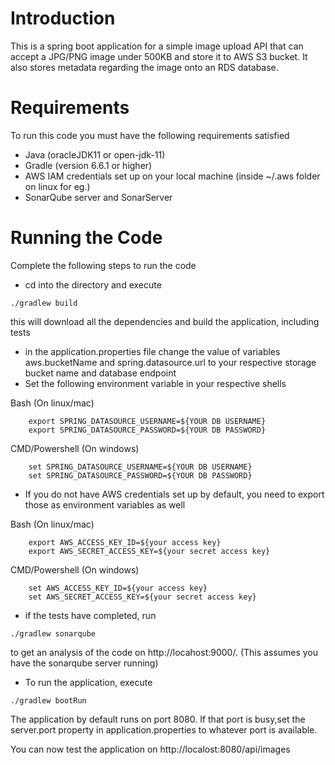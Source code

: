 # Introduction
This is a spring boot application for a simple image upload API that can accept a JPG/PNG image under 500KB and store it to AWS S3 bucket.
It also stores metadata regarding the image onto an RDS database.

# Requirements
To run this code you must have the following requirements satisfied
- Java (oracleJDK11 or open-jdk-11)
- Gradle (version 6.6.1 or higher)
- AWS IAM credentials set up on your local machine (inside ~/.aws folder on linux for eg.)
- SonarQube server and SonarServer

# Running the Code
Complete the following steps to run the code
- cd into the directory and execute 

 ```./gradlew build```

this will download all the dependencies and build the application, including tests

- in the application.properties file change the value of variables aws.bucketName and spring.datasource.url to your respective storage bucket name and database endpoint
- Set the following environment variable in your respective shells 
  
Bash (On linux/mac)
```
    export SPRING_DATASOURCE_USERNAME=${YOUR DB USERNAME}
    export SPRING_DATASOURCE_PASSWORD=${YOUR DB PASSWORD}
```
CMD/Powershell (On windows)
```
    set SPRING_DATASOURCE_USERNAME=${YOUR DB USERNAME}
    set SPRING_DATASOURCE_PASSWORD=${YOUR DB PASSWORD}
```
- If you do not have AWS credentials set up by default, you need to export those as environment variables as well

Bash (On linux/mac) 
```
    export AWS_ACCESS_KEY_ID=${your access key}
    export AWS_SECRET_ACCESS_KEY=${your secret access key}
```
CMD/Powershell (On windows)
```
    set AWS_ACCESS_KEY_ID=${your access key}
    set AWS_SECRET_ACCESS_KEY=${your secret access key}
```

- if the tests have completed, run

```./gradlew sonarqube```

to get an analysis of the code on http://locahost:9000/. (This assumes you have the sonarqube server running)
- To run the application, execute 

```./gradlew bootRun```

The application by default runs on port 8080. 
If that port is busy,set the server.port property in application.properties to whatever port is available.

You can now test the application on http://localost:8080/api/images